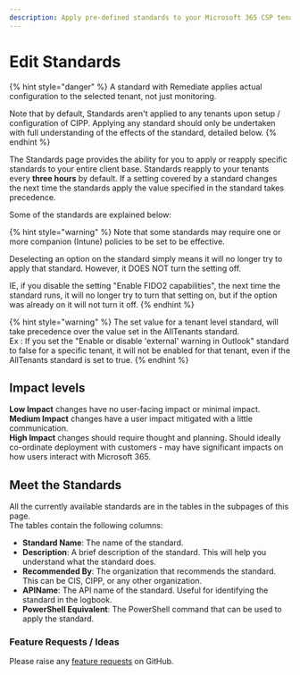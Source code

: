 ```yaml
---
description: Apply pre-defined standards to your Microsoft 365 CSP tenants.
---
```


# Edit Standards

{% hint style="danger" %}
A standard with Remediate applies actual configuration to the selected tenant, not just monitoring.

Note that by default, Standards aren't applied to any tenants upon setup / configuration of CIPP. Applying any standard should only be undertaken with full understanding of the effects of the standard, detailed below.
{% endhint %}

The Standards page provides the ability for you to apply or reapply specific standards to your entire client base. Standards reapply to your tenants every **three hours** by default. If a setting covered by a standard changes the next time the standards apply the value specified in the standard takes precedence.

Some of the standards are explained below:

{% hint style="warning" %}
Note that some standards may require one or more companion (Intune) policies to be set to be effective.

Deselecting an option on the standard simply means it will no longer try to apply that standard. However, it DOES NOT turn the setting off.

IE, if you disable the setting "Enable FIDO2 capabilities", the next time the standard runs, it will no longer try to turn that setting on, but if the option was already on it will not turn it off.
{% endhint %}

{% hint style="warning" %}
The set value for a tenant level standard, will take precedence over the value set in the AllTenants standard.  
Ex : If you set the "Enable or disable 'external' warning in Outlook" standard to false for a specific tenant, it will not be enabled for that tenant, even if the AllTenants standard is set to true.
{% endhint %}

## Impact levels

**Low Impact** changes have no user-facing impact or minimal impact.  
**Medium Impact** changes have a user impact mitigated with a little communication.  
**High Impact** changes should require thought and planning. Should ideally co-ordinate deployment with customers - may have significant impacts on how users interact with Microsoft 365.

## Meet the Standards

All the currently available standards are in the tables in the subpages of this page.  
The tables contain the following columns:

- **Standard Name**: The name of the standard.
- **Description**: A brief description of the standard. This will help you understand what the standard does.
- **Recommended By**: The organization that recommends the standard. This can be CIS, CIPP, or any other organization.
- **APIName**: The API name of the standard. Useful for identifying the standard in the logbook.
- **PowerShell Equivalent**: The PowerShell command that can be used to apply the standard.

### Feature Requests / Ideas

Please raise any [feature requests](https://github.com/KelvinTegelaar/CIPP/issues/new?assignees=&labels=enhancement%2Cno-priority&projects=&template=feature.yml&title=%5BFeature+Request%5D%3A+) on GitHub.
